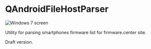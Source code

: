 QAndroidFileHostParser
==========

![Windows 7 screen](https://raw.github.com/EXL/QAndroidFileHostParser/master/Screens/screen.jpg)

Utility for parsing smartphones firmware list for firmware.center site.

Draft version.